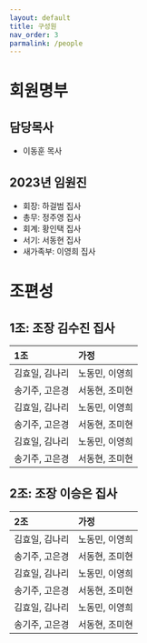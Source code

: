```yaml
---
layout: default
title: 구성원
nav_order: 3 
parmalink: /people
---
```

# 회원명부

## 담당목사
- 이동훈 목사

## 2023년 임원진
- 회장: 하걸범 집사
- 총무: 정주영 집사
- 회계: 황인택 집사
- 서기: 서동현 집사
- 새가족부: 이영희 집사

## 

# 조편성 
## 1조: 조장 김수진 집사
| 1조 | 가정 | 
|:-----|:-----| 
| 김효일, 김나리 | 노동민, 이영희 | 
| 송기주, 고은경 | 서동현, 조미현 | 
| 김효일, 김나리 | 노동민, 이영희 | 
| 송기주, 고은경 | 서동현, 조미현 | 
| 김효일, 김나리 | 노동민, 이영희 | 
| 송기주, 고은경 | 서동현, 조미현 | 

## 2조: 조장 이승은 집사 
| 2조 | 가정 | 
|:-----|:-----| 
| 김효일, 김나리 | 노동민, 이영희 | 
| 송기주, 고은경 | 서동현, 조미현 | 
| 김효일, 김나리 | 노동민, 이영희 | 
| 송기주, 고은경 | 서동현, 조미현 | 
| 김효일, 김나리 | 노동민, 이영희 | 
| 송기주, 고은경 | 서동현, 조미현 | 
